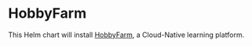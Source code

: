 # HobbyFarm

This Helm chart will install [HobbyFarm](https://hobbyfarm.github.io/), a Cloud-Native learning platform.
